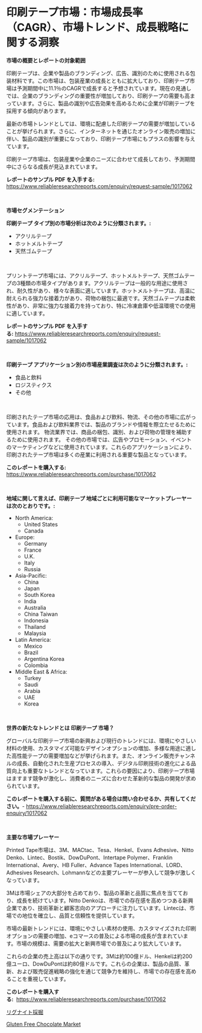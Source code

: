 <p><h1>印刷テープ市場：市場成長率（CAGR）、市場トレンド、成長戦略に関する洞察</h1></p><p><strong>市場の概要とレポートの対象範囲</strong></p>
<p><p>印刷テープは、企業や製品のブランディング、広告、識別のために使用される包装材料です。この市場は、包装産業の成長とともに拡大しており、印刷テープ市場は予測期間中に11.1％のCAGRで成長すると予想されています。現在の見通しでは、企業のブランディングの重要性が増加しており、印刷テープの需要も高まっています。さらに、製品の識別や広告効果を高めるために企業が印刷テープを採用する傾向があります。</p><p>最新の市場トレンドとしては、環境に配慮した印刷テープの需要が増加していることが挙げられます。さらに、インターネットを通じたオンライン販売の増加に伴い、製品の識別が重要になっており、印刷テープ市場にもプラスの影響を与えています。</p><p>印刷テープ市場は、包装産業や企業のニーズに合わせて成長しており、予測期間中にさらなる成長が見込まれています。</p></p>
<p><strong>レポートのサンプル PDF を入手する:</strong> <a href="https://www.reliableresearchreports.com/enquiry/request-sample/1017062">https://www.reliableresearchreports.com/enquiry/request-sample/1017062</a></p>
<p>&nbsp;</p>
<p><strong>市場セグメンテーション</strong></p>
<p><strong>印刷テープ タイプ別の市場分析は次のように分類されます。:</strong></p>
<p><ul><li>アクリルテープ</li><li>ホットメルトテープ</li><li>天然ゴムテープ</li></ul></p>
<p>&nbsp;</p>
<p><p>プリントテープ市場には、アクリルテープ、ホットメルトテープ、天然ゴムテープの3種類の市場タイプがあります。アクリルテープは一般的な用途に使用され、耐久性があり、様々な表面に適しています。ホットメルトテープは、高温に耐えられる強力な接着力があり、荷物の梱包に最適です。天然ゴムテープは柔軟性があり、非常に強力な接着力を持っており、特に冷凍倉庫や低温環境での使用に適しています。</p></p>
<p><strong>レポートのサンプル PDF を入手する:</strong>&nbsp;<a href="https://www.reliableresearchreports.com/enquiry/request-sample/1017062">https://www.reliableresearchreports.com/enquiry/request-sample/1017062</a></p>
<p>&nbsp;</p>
<p><strong> 印刷テープ アプリケーション別の市場産業調査は次のように分類されます。:</strong></p>
<p><ul><li>食品と飲料</li><li>ロジスティクス</li><li>その他</li></ul></p>
<p>&nbsp;</p>
<p><p>印刷されたテープ市場の応用は、食品および飲料、物流、その他の市場に広がっています。食品および飲料業界では、製品のブランドや情報を際立たせるために使用されます。 物流業界では、商品の梱包、識別、および荷物の管理を補助するために使用されます。 その他の市場では、広告やプロモーション、イベントのマーケティングなどに使用されています。これらのアプリケーションにより、印刷されたテープ市場は多くの産業に利用される重要な製品となっています。</p></p>
<p><strong>このレポートを購入する:</strong>&nbsp; <a href="https://www.reliableresearchreports.com/purchase/1017062">https://www.reliableresearchreports.com/purchase/1017062</a></p>
<p>&nbsp;</p>
<p><strong>地域に関して言えば、印刷テープ 地域ごとに利用可能なマーケットプレーヤーは次のとおりです。:</strong></p>
<p><ul>
    <li>
        North America:
        <ul>
            <li>United States</li>
            <li>Canada</li>
        </ul>
    </li>
    <li>
        Europe:
        <ul>
            <li>Germany</li>
            <li>France</li>
            <li>U.K.</li>
            <li>Italy</li>
            <li>Russia</li>
        </ul>
    </li>
    <li>
        Asia-Pacific:
        <ul>
            <li>China</li>
            <li>Japan</li>
            <li>South Korea</li>
            <li>India</li>
            <li>Australia</li>
            <li>China Taiwan</li>
            <li>Indonesia</li>
            <li>Thailand</li>
            <li>Malaysia</li>
        </ul>
    </li>
    <li>
        Latin America:
        <ul>
            <li>Mexico</li>
            <li>Brazil</li>
            <li>Argentina Korea</li>
            <li>Colombia</li>
        </ul>
    </li>
    <li>
        Middle East & Africa:
        <ul>
            <li>Turkey</li>
            <li>Saudi</li>
            <li>Arabia</li>
            <li>UAE</li>
            <li>Korea</li>
        </ul>
    </li>
    </ul></p>
<p>&nbsp;</p>
<p><strong>世界の新たなトレンドとは 印刷テープ 市場？</strong></p>
<p><p>グローバルな印刷テープ市場の新興および現行のトレンドには、環境にやさしい材料の使用、カスタマイズ可能なデザインオプションの増加、多様な用途に適した高性能テープの需要増加などが挙げられます。また、オンライン販売チャンネルの成長、自動化された生産プロセスの導入、デジタル印刷技術の進化による品質向上も重要なトレンドとなっています。これらの要因により、印刷テープ市場はますます競争が激化し、消費者のニーズに合わせた革新的な製品の開発が求められています。</p></p>
<p><strong>このレポートを購入する前に、質問がある場合は問い合わせるか、共有してください。</strong>- <a href="https://www.reliableresearchreports.com/enquiry/pre-order-enquiry/1017062">https://www.reliableresearchreports.com/enquiry/pre-order-enquiry/1017062</a></p>
<p>&nbsp;</p>
<p><strong>主要な市場プレーヤー</strong></p>
<p><p>Printed Tape市場は、3M、MACtac、Tesa、Henkel、Evans Adhesive、Nitto Denko、Lintec、Bostik、DowDuPont、Intertape Polymer、Franklin International、Avery、HB Fuller、Advance Tapes International、LORD、Adhesives Research、Lohmannなどの主要プレーヤーが参入して競争が激しくなっています。</p><p>3Mは市場シェアの大部分を占めており、製品の革新と品質に焦点を当てており、成長を続けています。Nitto Denkoは、市場での存在感を高めつつある新興企業であり、技術革新と顧客志向のアプローチに注力しています。Lintecは、市場での地位を確立し、品質と信頼性を提供しています。</p><p>市場の最新トレンドには、環境にやさしい素材の使用、カスタマイズされた印刷オプションの需要の増加、eコマースの普及による市場の成長が含まれています。市場の規模は、需要の拡大と新興市場での普及により拡大しています。</p><p>これらの企業の売上高は以下の通りです。3Mは約100億ドル、Henkelは約200億ユーロ、DowDuPontは約80億ドルです。これらの企業は、製品の品質、革新、および販売促進戦略の強化を通じて競争力を維持し、市場での存在感を高めることを重視しています。</p></p>
<p><strong>このレポートを購入する:</strong>&nbsp;&nbsp;<a href="https://www.reliableresearchreports.com/purchase/1017062">https://www.reliableresearchreports.com/purchase/1017062</a></p>
<p><p><a href="https://github.com/one-cool-chick/Market-Research-Report-List-1/blob/main/998570617653.md">リグナイト採掘</a></p><p><a href="https://github.com/dimitrishawkinswaynenp91rgz/Market-Research-Report-List-2/blob/main/gluten-free-chocolate-market.md">Gluten Free Chocolate Market</a></p></p>
